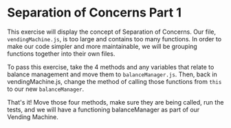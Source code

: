 # Separation of Concerns Part 1
This exercise will display the concept of Separation of Concerns. Our file, `vendingMachine.js`, is too large and contains too many functions. In order to make our code simpler and more maintainable, we will be grouping functions together into their own files. 

To pass this exercise, take the 4 methods and any variables that relate to balance management and move them to `balanceManager.js`. Then, back in vendingMachine.js, change the method of calling those functions from `this` to our new `balanceManager`. 

That's it! Move those four methods, make sure they are being called, run the tests, and we will have a functioning balanceManager as part of our Vending Machine. 